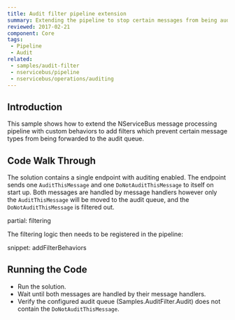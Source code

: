 ```yaml
---
title: Audit filter pipeline extension
summary: Extending the pipeline to stop certain messages from being audited.
reviewed: 2017-02-21
component: Core
tags:
 - Pipeline
 - Audit
related:
 - samples/audit-filter
 - nservicebus/pipeline
 - nservicebus/operations/auditing
---
```



## Introduction

This sample shows how to extend the NServiceBus message processing pipeline with custom behaviors to add filters which prevent certain message types from being forwarded to the audit queue.


## Code Walk Through

The solution contains a single endpoint with auditing enabled. The endpoint sends one `AuditThisMessage` and one `DoNotAuditThisMessage` to itself on start up. Both messages are handled by message handlers however only the `AuditThisMessage` will be moved to the audit queue, and the `DoNotAuditThisMessage` is filtered out.

partial: filtering

The filtering logic then needs to be registered in the pipeline:

snippet: addFilterBehaviors


## Running the Code

 * Run the solution.
 * Wait until both messages are handled by their message handlers.
 * Verify the configured audit queue (Samples.AuditFilter.Audit) does not contain the `DoNotAuditThisMessage`.
